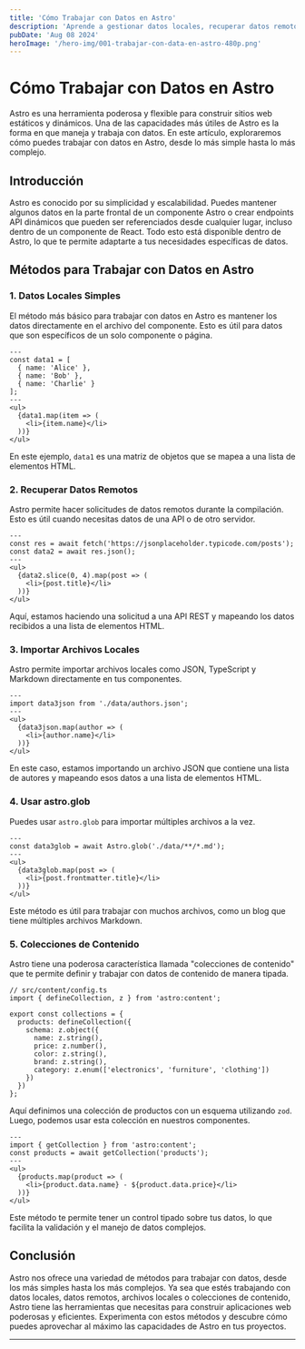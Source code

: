 ```yaml
---
title: 'Cómo Trabajar con Datos en Astro'
description: 'Aprende a gestionar datos locales, recuperar datos remotos, importar archivos locales y utilizar colecciones de contenido para todos tus proyectos en Astro. Esta guía te enseñará métodos simples y avanzados para manejar tus datos.'
pubDate: 'Aug 08 2024'
heroImage: '/hero-img/001-trabajar-con-data-en-astro-480p.png'
---
```


# Cómo Trabajar con Datos en Astro

Astro es una herramienta poderosa y flexible para construir sitios web estáticos y dinámicos. Una de las capacidades más útiles de Astro es la forma en que maneja y trabaja con datos. En este artículo, exploraremos cómo puedes trabajar con datos en Astro, desde lo más simple hasta lo más complejo.

## Introducción

Astro es conocido por su simplicidad y escalabilidad. Puedes mantener algunos datos en la parte frontal de un componente Astro o crear endpoints API dinámicos que pueden ser referenciados desde cualquier lugar, incluso dentro de un componente de React. Todo esto está disponible dentro de Astro, lo que te permite adaptarte a tus necesidades específicas de datos.

## Métodos para Trabajar con Datos en Astro

### 1. Datos Locales Simples

El método más básico para trabajar con datos en Astro es mantener los datos directamente en el archivo del componente. Esto es útil para datos que son específicos de un solo componente o página.

```astro
---
const data1 = [
  { name: 'Alice' },
  { name: 'Bob' },
  { name: 'Charlie' }
];
---
<ul>
  {data1.map(item => (
    <li>{item.name}</li>
  ))}
</ul>
```

En este ejemplo, `data1` es una matriz de objetos que se mapea a una lista de elementos HTML.

### 2. Recuperar Datos Remotos

Astro permite hacer solicitudes de datos remotos durante la compilación. Esto es útil cuando necesitas datos de una API o de otro servidor.

```astro
---
const res = await fetch('https://jsonplaceholder.typicode.com/posts');
const data2 = await res.json();
---
<ul>
  {data2.slice(0, 4).map(post => (
    <li>{post.title}</li>
  ))}
</ul>
```

Aquí, estamos haciendo una solicitud a una API REST y mapeando los datos recibidos a una lista de elementos HTML.

### 3. Importar Archivos Locales

Astro permite importar archivos locales como JSON, TypeScript y Markdown directamente en tus componentes.

```astro
---
import data3json from './data/authors.json';
---
<ul>
  {data3json.map(author => (
    <li>{author.name}</li>
  ))}
</ul>
```

En este caso, estamos importando un archivo JSON que contiene una lista de autores y mapeando esos datos a una lista de elementos HTML.

### 4. Usar astro.glob

Puedes usar `astro.glob` para importar múltiples archivos a la vez.

```astro
---
const data3glob = await Astro.glob('./data/**/*.md');
---
<ul>
  {data3glob.map(post => (
    <li>{post.frontmatter.title}</li>
  ))}
</ul>
```

Este método es útil para trabajar con muchos archivos, como un blog que tiene múltiples archivos Markdown.

### 5. Colecciones de Contenido

Astro tiene una poderosa característica llamada "colecciones de contenido" que te permite definir y trabajar con datos de contenido de manera tipada.

```astro
// src/content/config.ts
import { defineCollection, z } from 'astro:content';

export const collections = {
  products: defineCollection({
    schema: z.object({
      name: z.string(),
      price: z.number(),
      color: z.string(),
      brand: z.string(),
      category: z.enum(['electronics', 'furniture', 'clothing'])
    })
  })
};
```

Aquí definimos una colección de productos con un esquema utilizando `zod`. Luego, podemos usar esta colección en nuestros componentes.

```astro
---
import { getCollection } from 'astro:content';
const products = await getCollection('products');
---
<ul>
  {products.map(product => (
    <li>{product.data.name} - ${product.data.price}</li>
  ))}
</ul>
```

Este método te permite tener un control tipado sobre tus datos, lo que facilita la validación y el manejo de datos complejos.

## Conclusión

Astro nos ofrece una variedad de métodos para trabajar con datos, desde los más simples hasta los más complejos. Ya sea que estés trabajando con datos locales, datos remotos, archivos locales o colecciones de contenido, Astro tiene las herramientas que necesitas para construir aplicaciones web poderosas y eficientes. Experimenta con estos métodos y descubre cómo puedes aprovechar al máximo las capacidades de Astro en tus proyectos.

---